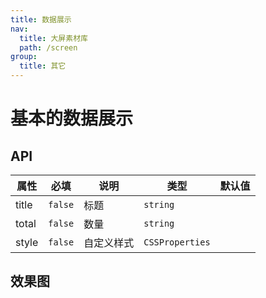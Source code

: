 ```yaml
---
title: 数据展示
nav:
  title: 大屏素材库
  path: /screen
group:
  title: 其它
---
```


# 基本的数据展示

## API

| 属性  | 必填    | 说明       | 类型            | 默认值 |
| ----- | ------- | ---------- | --------------- | ------ |
| title | `false` | 标题       | `string`        |        |
| total | `false` | 数量       | `string`        |        |
| style | `false` | 自定义样式 | `CSSProperties` |        |

## 效果图

<code src="../../../example/DataShowSimpleDemo/demo1.tsx" background="#040727">
